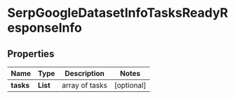 # SerpGoogleDatasetInfoTasksReadyResponseInfo


## Properties

| Name | Type | Description | Notes |
|------------ | ------------- | ------------- | -------------|
**tasks** | **List<SerpGoogleDatasetInfoTasksReadyTaskInfo>** | array of tasks |[optional]|